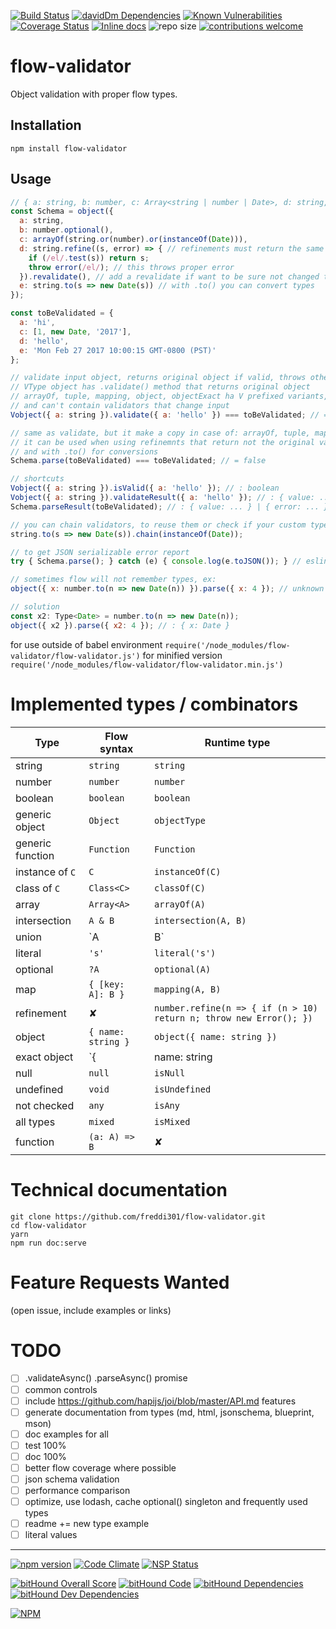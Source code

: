[![Build Status](https://travis-ci.org/freddi301/flow-validator.svg?branch=master)](https://travis-ci.org/freddi301/flow-validator)
[![davidDm Dependencies](https://david-dm.org/freddi301/flow-validator.svg)]()
[![Known Vulnerabilities](https://snyk.io/test/github/freddi301/flow-validator/badge.svg)](https://snyk.io/test/github/freddi301/flow-validator)
[![Coverage Status](https://coveralls.io/repos/github/freddi301/flow-validator/badge.svg?branch=master)](https://coveralls.io/github/freddi301/flow-validator?branch=master)
[![Inline docs](http://inch-ci.org/github/freddi301/flow-validator.svg?branch=master)](http://inch-ci.org/github/freddi301/flow-validator)
![repo size](https://reposs.herokuapp.com/?path=freddi301/flow-validator)
[![contributions welcome](https://img.shields.io/badge/contributions-welcome-brightgreen.svg?style=flat)](https://github.com/dwyl/esta/issues)

# flow-validator

Object validation with proper flow types.

## Installation

```npm install flow-validator```


## Usage

```javascript
// { a: string, b: number, c: Array<string | number | Date>, d: string, e: Date }
const Schema = object({
  a: string,
  b: number.optional(),
  c: arrayOf(string.or(number).or(instanceOf(Date))),
  d: string.refine((s, error) => { // refinements must return the same type
    if (/el/.test(s)) return s;
    throw error(/el/); // this throws proper error
  }).revalidate(), // add a revalidate if want to be sure not changed type during refinement
  e: string.to(s => new Date(s)) // with .to() you can convert types
});

const toBeValidated = {
  a: 'hi',
  c: [1, new Date, '2017'],
  d: 'hello',
  e: 'Mon Feb 27 2017 10:00:15 GMT-0800 (PST)'
};

// validate input object, returns original object if valid, throws otherwise
// VType object has .validate() method that returns original object
// arrayOf, tuple, mapping, object, objectExact ha V prefixed variants,
// and can't contain validators that change input
Vobject({ a: string }).validate({ a: 'hello' }) === toBeValidated; // = true

// same as validate, but it make a copy in case of: arrayOf, tuple, mapping, object, objectExact
// it can be used when using refinemnts that return not the original value
// and with .to() for conversions
Schema.parse(toBeValidated) === toBeValidated; // = false

// shortcuts
Vobject({ a: string }).isValid({ a: 'hello' }); // : boolean
Vobject({ a: string }).validateResult({ a: 'hello' }); // : { value: ... } | { error: ... }
Schema.parseResult(toBeValidated); // : { value: ... } | { error: ... }

// you can chain validators, to reuse them or check if your custom type converter works
string.to(s => new Date(s)).chain(instanceOf(Date));

// to get JSON serializable error report
try { Schema.parse(); } catch (e) { console.log(e.toJSON()); } // eslint-disable-line no-console

// sometimes flow will not remember types, ex:
object({ x: number.to(n => new Date(n)) }).parse({ x: 4 }); // unknown type

// solution
const x2: Type<Date> = number.to(n => new Date(n));
object({ x2 }).parse({ x2: 4 }); // : { x: Date }
```

for use outside of babel environment ```require('/node_modules/flow-validator/flow-validator.js')```
for minified version ```require('/node_modules/flow-validator/flow-validator.min.js')```

# Implemented types / combinators

| Type | Flow syntax | Runtime type |
|------|-------|-------------|
| string | `string` | `string` |
| number | `number` | `number` |
| boolean | `boolean` | `boolean` |
| generic object | `Object` | `objectType` |
| generic function | `Function` | `Function` |
| instance of `C` | `C` | `instanceOf(C)` |
| class of `C` | `Class<C>` | `classOf(C)` |
| array | `Array<A>` | `arrayOf(A)` |
| intersection | `A & B` | `intersection(A, B)` |
| union | `A | B` | `union(A, B)` |
| literal | `'s'` | `literal('s')` |
| optional | `?A` | `optional(A)` |
| map | `{ [key: A]: B }` | `mapping(A, B)` |
| refinement | ✘ | `number.refine(n => { if (n > 10) return n; throw new Error(); })` |
| object | `{ name: string }` | `object({ name: string })` |
| exact object | `{| name: string |}` | `objectExact({ name: string })` |
| null | `null` | `isNull` |
| undefined | `void` | `isUndefined` |
| not checked | `any` | `isAny` |
| all types | `mixed` | `isMixed` |
| function | `(a: A) => B` | ✘ |

# Technical documentation

```
git clone https://github.com/freddi301/flow-validator.git
cd flow-validator
yarn
npm run doc:serve
```

# Feature Requests Wanted
(open issue, include examples or links)

# TODO

- [ ] .validateAsync() .parseAsync() promise
- [ ] common controls
- [ ] include https://github.com/hapijs/joi/blob/master/API.md features
- [ ] generate documentation from types (md, html, jsonschema, blueprint, mson)
- [ ] doc examples for all
- [ ] test 100%
- [ ] doc 100%
- [ ] better flow coverage where possible
- [ ] json schema validation
- [ ] performance comparison
- [ ] optimize, use lodash, cache optional() singleton and frequently used types
- [ ] readme += new type example
- [ ] literal values

---

[![npm version](https://badge.fury.io/js/flow-validator.svg)](https://badge.fury.io/js/flow-validator)
[![Code Climate](https://codeclimate.com/github/freddi301/flow-validator/badges/gpa.svg)](https://codeclimate.com/github/freddi301/flow-validator)
[![NSP Status](https://nodesecurity.io/orgs/frederik-batuna/projects/f9a6e9b9-c6d8-4cfb-84c0-548310794dcb/badge)](https://nodesecurity.io/orgs/frederik-batuna/projects/f9a6e9b9-c6d8-4cfb-84c0-548310794dcb)

[![bitHound Overall Score](https://www.bithound.io/github/freddi301/flow-validator/badges/score.svg)](https://www.bithound.io/github/freddi301/flow-validator)
[![bitHound Code](https://www.bithound.io/github/freddi301/flow-validator/badges/code.svg)](https://www.bithound.io/github/freddi301/flow-validator)
[![bitHound Dependencies](https://www.bithound.io/github/freddi301/flow-validator/badges/dependencies.svg)](https://www.bithound.io/github/freddi301/flow-validator/master/dependencies/npm)
[![bitHound Dev Dependencies](https://www.bithound.io/github/freddi301/flow-validator/badges/devDependencies.svg)](https://www.bithound.io/github/freddi301/flow-validator/master/dependencies/npm)

[![NPM](https://nodei.co/npm/flow-validator.png?downloads=true&downloadRank=true&stars=true)](https://nodei.co/npm/flow-validator/)
